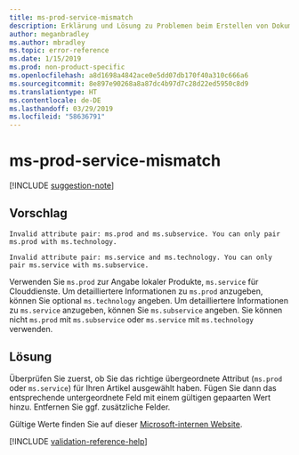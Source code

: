 ```yaml
---
title: ms-prod-service-mismatch
description: Erklärung und Lösung zu Problemen beim Erstellen von Dokumentationsartikeln – ms-prod-service-mismatch
author: meganbradley
ms.author: mbradley
ms.topic: error-reference
ms.date: 1/15/2019
ms.prod: non-product-specific
ms.openlocfilehash: a8d1698a4842ace0e5dd07db170f40a310c666a6
ms.sourcegitcommit: 8e897e90268a8a87dc4b97d7c28d22ed5950c8d9
ms.translationtype: HT
ms.contentlocale: de-DE
ms.lasthandoff: 03/29/2019
ms.locfileid: "58636791"
---
```

# <a name="ms-prod-service-mismatch"></a>ms-prod-service-mismatch

[!INCLUDE [suggestion-note](includes/suggestion-note.md)]

## <a name="suggestion"></a>Vorschlag

`Invalid attribute pair: ms.prod and ms.subservice. You can only pair ms.prod with ms.technology.`

`Invalid attribute pair: ms.service and ms.technology. You can only pair ms.service with ms.subservice.`

Verwenden Sie `ms.prod` zur Angabe lokaler Produkte, `ms.service` für Clouddienste. Um detailliertere Informationen zu `ms.prod` anzugeben, können Sie optional `ms.technology` angeben. Um detailliertere Informationen zu `ms.service` anzugeben, können Sie `ms.subservice` angeben. Sie können nicht `ms.prod` mit `ms.subservice` oder `ms.service` mit `ms.technology` verwenden.

## <a name="resolution"></a>Lösung

Überprüfen Sie zuerst, ob Sie das richtige übergeordnete Attribut (`ms.prod` oder `ms.service`) für Ihren Artikel ausgewählt haben. Fügen Sie dann das entsprechende untergeordnete Feld mit einem gültigen gepaarten Wert hinzu. Entfernen Sie ggf. zusätzliche Felder.

Gültige Werte finden Sie auf dieser [Microsoft-internen Website](https://docsmetadatatool.azurewebsites.net/allowlists).

<!--make sure to add this file to your includes folder and verify the path-->
[!INCLUDE [validation-reference-help](includes/validation-reference-help.md)]
